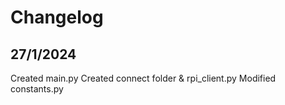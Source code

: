 # Changelog

## 27/1/2024 ##
Created main.py
Created connect folder & rpi_client.py
Modified constants.py
